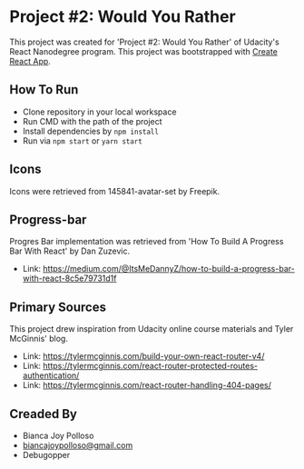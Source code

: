 

# Project #2: Would You Rather
This project was created for 'Project #2: Would You Rather' of Udacity's React Nanodegree program.  This project was bootstrapped with [Create React App](https://github.com/facebookincubator/create-react-app).


## How To Run
- Clone repository in your local workspace
- Run CMD with the path of the project
- Install dependencies by `npm install`
- Run via `npm start` or `yarn start`

## Icons
Icons were retrieved from 145841-avatar-set by Freepik.

## Progress-bar
Progres Bar implementation was retrieved from 'How To Build A Progress Bar With React' by Dan Zuzevic.  
* Link: https://medium.com/@ItsMeDannyZ/how-to-build-a-progress-bar-with-react-8c5e79731d1f

## Primary Sources
This project drew inspiration from Udacity online course materials and Tyler McGinnis' blog.
* Link: https://tylermcginnis.com/build-your-own-react-router-v4/
* Link: https://tylermcginnis.com/react-router-protected-routes-authentication/
* Link: https://tylermcginnis.com/react-router-handling-404-pages/


## Creaded By
* Bianca Joy Polloso
* biancajoypolloso@gmail.com
* Debugopper
